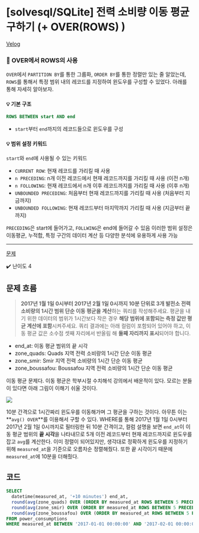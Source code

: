# [solvesql/SQLite] 전력 소비량 이동 평균 구하기 (+ OVER(ROWS) )

[Velog](https://velog.io/@semoon/solvesqlSQLite-전력-소비량-이동-평균-구하기-OVERROWS)

### 📍 OVER에서 ROWS의 사용
`OVER`에서 `PARTITION BY`를 통한 그룹화, `ORDER BY`를 통한 정렬만 있는 줄 알았는데, `ROWS`를 통해서 특정 범위 내의 레코드를 지정하여 윈도우를 구성할 수 있었다.
아래를 통해 자세히 알아보자.

#### 💡 기본 구조
```sql
ROWS BETWEEN start AND end
```
- `start`부터 `end`까지의 레코드들으로 윈도우를 구성

#### 💡 범위 설정 키워드
`start`와 `end`에 사용될 수 있는 키워드

- `CURRENT ROW`: 현재 레코드를 가리킬 때 사용
- `n PRECEDING`: n개 이전 레코드에서 현재 레코드까지를 가리킬 때 사용 (이전 n개)
- `n FOLLOWING`: 현재 레코드에서 n개 이후 레코드까지를 가리킬 때 사용 (이후 n개)
- `UNBOUNDED PRECEDING`: 처음부터 현재 레코드까지를 가리킬 때 사용 (처음부터 지금까지)
- `UNBOUNDED FOLLOWING`: 현재 레코드부터 마지막까지 가리킬 때 사용 (지금부터 끝까지)

`PRECEDING`은 start에 들어가고, `FOLLWING`은 end에 들어갈 수 있음
이러한 범위 설정은 이동평균, 누적합, 특정 구간의 데이터 계산 등 다양한 분석에 유용하게 사용 가능

---

[문제](https://solvesql.com/problems/moving-average-of-power-consumption/)

✔️ 난이도 4

## 문제 흐름
> **2017년 1월 1일 0시부터 2017년 2월 1일 0시까지 10분 단위로 3개 발전소 전력 소비량의 1시간 범위 단순 이동 평균을 계산**하는 쿼리를 작성해주세요.
평균을 내기 위한 데이터의 범위가 1시간보다 작은 경우 **해당 범위에 포함되는 측정 값만 평균 계산에 포함**시켜주세요.
쿼리 결과에는 아래 컬럼이 포함되어 있어야 하고, 이동 평균 값은 소수점 셋째 자리에서 반올림 해 **둘째 자리까지 표시**되어야 합니다.
- end_at: 이동 평균 범위의 끝 시각
- zone_quads: Quads 지역 전력 소비량의 1시간 단순 이동 평균
- zone_smir: Smir 지역 전력 소비량의 1시간 단순 이동 평균
- zone_boussafou: Boussafou 지역 전력 소비량의 1시간 단순 이동 평균

이동 평균 문제다.
이동 평균은 학부시절 수치해석 강의에서 배운적이 있다.
모르는 분들이 있다면 아래 그림이 이해기 쉬울 것이다.

![](https://velog.velcdn.com/images/semoon/post/e46d467f-77fd-4ac8-921c-41919767f670/image.png)

10분 간격으로 1시간짜리 윈도우를 이동해가며 그 평균을 구하는 것이다.
아무튼 이는 **`avg() OVER`**를 이용해서 구할 수 있다.
WHERE를 통해 2017년 1월 1일 0시부터 2017년 2월 1일 0시까지로 필터링한 뒤
10분 간격이고, 컬럼 설명을 보면 `end_at`이 이동 평균 범위의 **끝 시각**을 나타내므로
5개 이전 레코드부터 현재 레코드까지로 윈도우를 잡고 `avg`를 계산한다.
이미 정렬이 되어있지만, 생각대로 정확하게 윈도우를 지정하기 위해 `measured_at`을 기준으로 오름차순 정렬해줬다.
또한 끝 시각이기 때문에 `measured_at`에 10분을 더해줬다.

## 코드
```sql
SELECT
  datetime(measured_at, '+10 minutes') end_at,
  round(avg(zone_quads) OVER (ORDER BY measured_at ROWS BETWEEN 5 PRECEDING AND CURRENT ROW), 2) zone_quads,
  round(avg(zone_smir) OVER (ORDER BY measured_at ROWS BETWEEN 5 PRECEDING AND CURRENT ROW), 2) zone_smir,
  round(avg(zone_boussafou) OVER (ORDER BY measured_at ROWS BETWEEN 5 PRECEDING AND CURRENT ROW), 2) zone_boussafou
FROM power_consumptions
WHERE measured_at BETWEEN '2017-01-01 00:00:00' AND '2017-02-01 00:00:00';
```
